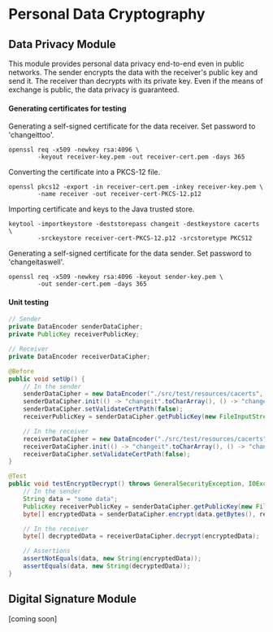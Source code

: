 # Personal Data Cryptography

## Data Privacy Module

This module provides personal data privacy end-to-end even in public networks.
The sender encrypts the data with the receiver's public key and send it. The receiver than decrypts with its private key.
Even if the means of exchange is public, the data privacy is guaranteed. 

#### Generating certificates for testing

Generating a self-signed certificate for the data receiver. Set password to 'changeittoo'.
```console
openssl req -x509 -newkey rsa:4096 \
        -keyout receiver-key.pem -out receiver-cert.pem -days 365 
```
Converting the certificate into a PKCS-12 file.
```console
openssl pkcs12 -export -in receiver-cert.pem -inkey receiver-key.pem \
        -name receiver -out receiver-cert-PKCS-12.p12 
```
Importing certificate and keys to the Java trusted store.
```console
keytool -importkeystore -deststorepass changeit -destkeystore cacerts \
        -srckeystore receiver-cert-PKCS-12.p12 -srcstoretype PKCS12 
```

Generating a self-signed certificate for the data sender. Set password to 'changeitaswell'.
```console
openssl req -x509 -newkey rsa:4096 -keyout sender-key.pem \
        -out sender-cert.pem -days 365
```
#### Unit testing
```Java
// Sender
private DataEncoder senderDataCipher;
private PublicKey receiverPublicKey;

// Receiver
private DataEncoder receiverDataCipher;

@Before
public void setUp() {
    // In the sender    
    senderDataCipher = new DataEncoder("./src/test/resources/cacerts", "my_test");
    senderDataCipher.init(() -> "changeit".toCharArray(), () -> "changeittoo".toCharArray());
    senderDataCipher.setValidateCertPath(false);
    receiverPublicKey = senderDataCipher.getPublicKey(new FileInputStream("./src/test/resources/mycert.pem"));

    // In the receiver
    receiverDataCipher = new DataEncoder("./src/test/resources/cacerts", "my_test");
    receiverDataCipher.init(() -> "changeit".toCharArray(), () -> "changeittoo".toCharArray());
    receiverDataCipher.setValidateCertPath(false);
}

@Test
public void testEncryptDecrypt() throws GeneralSecurityException, IOException {
    // In the sender
    String data = "some data";
    PublicKey receiverPublicKey = senderDataCipher.getPublicKey(new FileInputStream("./src/test/resources/mycert.pem"));
    byte[] encryptedData = senderDataCipher.encrypt(data.getBytes(), receiverPublicKey);

    // In the receiver
    byte[] decryptedData = receiverDataCipher.decrypt(encryptedData);

    // Assertions
    assertNotEquals(data, new String(encryptedData));
    assertEquals(data, new String(decryptedData));
}
```

## Digital Signature Module
[coming soon]
